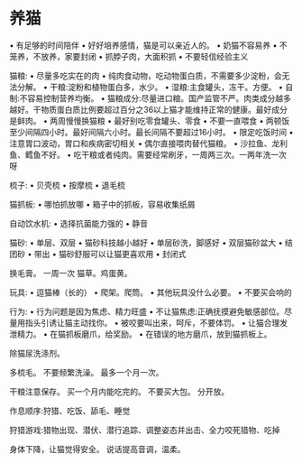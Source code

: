 # 养猫

• 有足够的时间陪伴
• 好好培养感情，猫是可以亲近人的。
• 奶猫不容易养
• 不笼养，不放养，家要封闭
• 抓脖子肉，大面积抓
• 不要轻信经验主义

猫粮:
• 尽量多吃实在的肉
• 纯肉食动物，吃动物蛋白质，不需要多少淀粉，会无法分解。
• 干粮:淀粉和植物蛋白多，水少。
• 湿粮:主食罐头，冻干。方便。
• 自制:不容易控制营养均衡。
• 猫粮成分:尽量进口粮。国产监管不严。肉类成分越多越好。干物质蛋白质比例要超过百分之36以上猫才能维持正常的健康。最好成分是鲜肉。
• 两周慢慢换猫粮
• 最好别吃零食罐头、零食
• 不要一直喂食
• 两顿饭至少间隔四小时。最好间隔六小时。最长间隔不要超过16小时。
• 限定吃饭时间
• 注意胃口波动，胃口和疾病密切相关
• 偶尔直接喂肉替代猫粮。
• 沙拉鱼、龙利鱼、鳕鱼不好。
• 吃干粮或者纯肉。需要经常刷牙，一周两三次。一两年洗一次呀

梳子:
• 贝壳梳
• 按摩梳
• 退毛梳

猫抓板:
• 哪怕抓放哪
• 箱子中的抓板，容易收集纸屑

自动饮水机:
• 选择抗菌能力强的
• 静音

猫砂:
• 单层、双层
• 猫砂科技越小越好
• 单层砂洗，脚感好
• 双层猫砂盆大
• 结团砂
• 带出
• 猫砂舒服可以让猫更喜欢用
• 封闭式

换毛膏。
一周一次
猫草。鸡蛋黄。

玩具:
• 逗猫棒（长的）
• 爬架。爬筒。
• 其他玩具没什么必要。
• 不要买会响的

行为:
• 行为问题是因为焦虑、精力旺盛
• 不让猫焦虑:正确抚摸避免敏感部位。尽量用指头引诱让猫主动找你。
• 被咬要叫出来，呵斥，不要体罚。
• 让猫合理发泄精力。
• 在猫抓板磨爪，给奖励。
• 在错误的地方磨爪，放到猫抓板上。

除猫尿洗涤剂。

多梳毛。
不要频繁洗澡。
最多一个月一次。

干粮注意保存。
买一个月内能吃完的。
不要买大包。
分开放。

作息顺序:狩猎、吃饭、舔毛、睡觉

狩猎游戏:猎物出现、潜伏、潜行追踪、调整姿态并出击、全力咬死猎物、吃掉

身体下降，让猫觉得安全。
说话提高音调，温柔。
